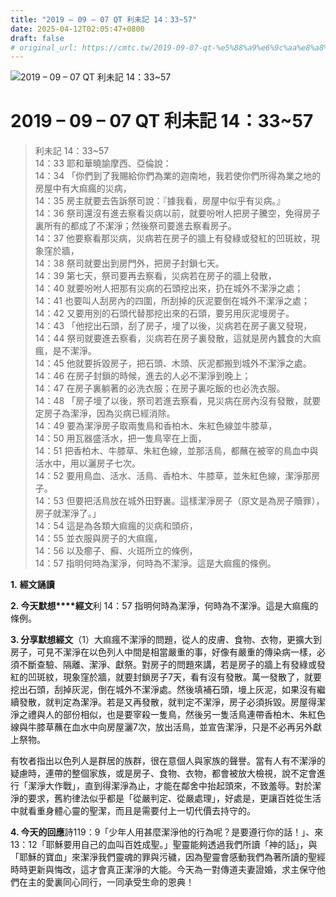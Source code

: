 ```yaml
---
title: "2019 – 09 – 07 QT 利未記 14：33~57"
date: 2025-04-12T02:05:47+0800
draft: false
# original_url: https://cmtc.tw/2019-09-07-qt-%e5%88%a9%e6%9c%aa%e8%a8%98-14%ef%bc%9a3357
---
```


![2019 – 09 – 07 QT 利未記 14：33~57](/images/qt.jpg   "2019 – 09 – 07 QT 利未記 14：33~57")

# 2019 – 09 – 07 QT 利未記 14：33~57

> 利未記 14：33~57  
> 14：33 耶和華曉諭摩西、亞倫說：  
> 14：34 「你們到了我賜給你們為業的迦南地，我若使你們所得為業之地的房屋中有大痲瘋的災病，  
> 14：35 房主就要去告訴祭司說：『據我看，房屋中似乎有災病。』  
> 14：36 祭司還沒有進去察看災病以前，就要吩咐人把房子騰空，免得房子裏所有的都成了不潔淨；然後祭司要進去察看房子。  
> 14：37 他要察看那災病，災病若在房子的牆上有發綠或發紅的凹斑紋，現象窪於牆，  
> 14：38 祭司就要出到房門外，把房子封鎖七天。  
> 14：39 第七天，祭司要再去察看，災病若在房子的牆上發散，  
> 14：40 就要吩咐人把那有災病的石頭挖出來，扔在城外不潔淨之處；  
> 14：41 也要叫人刮房內的四圍，所刮掉的灰泥要倒在城外不潔淨之處；  
> 14：42 又要用別的石頭代替那挖出來的石頭，要另用灰泥墁房子。  
> 14：43 「他挖出石頭，刮了房子，墁了以後，災病若在房子裏又發現，  
> 14：44 祭司就要進去察看，災病若在房子裏發散，這就是房內蠶食的大痲瘋，是不潔淨。  
> 14：45 他就要拆毀房子，把石頭、木頭、灰泥都搬到城外不潔淨之處。  
> 14：46 在房子封鎖的時候，進去的人必不潔淨到晚上；  
> 14：47 在房子裏躺著的必洗衣服；在房子裏吃飯的也必洗衣服。  
> 14：48 「房子墁了以後，祭司若進去察看，見災病在房內沒有發散，就要定房子為潔淨，因為災病已經消除。  
> 14：49 要為潔淨房子取兩隻鳥和香柏木、朱紅色線並牛膝草，  
> 14：50 用瓦器盛活水，把一隻鳥宰在上面，  
> 14：51 把香柏木、牛膝草、朱紅色線，並那活鳥，都蘸在被宰的鳥血中與活水中，用以灑房子七次。  
> 14：52 要用鳥血、活水、活鳥、香柏木、牛膝草，並朱紅色線，潔淨那房子。  
> 14：53 但要把活鳥放在城外田野裏。這樣潔淨房子（原文是為房子贖罪），房子就潔淨了。」  
> 14：54 這是為各類大痲瘋的災病和頭疥，  
> 14：55 並衣服與房子的大痲瘋，  
> 14：56 以及癤子、癬、火斑所立的條例，  
> 14：57 指明何時為潔淨，何時為不潔淨。這是大痲瘋的條例。

**1.** **經文誦讀**

**2. 今天默想****經文**利 14：57 指明何時為潔淨，何時為不潔淨。這是大痲瘋的條例。

**3. 分享默想經文**（1）大痲瘋不潔淨的問題，從人的皮膚、食物、衣物，更擴大到房子，可見不潔淨在以色列人中間是相當嚴重的事，好像有嚴重的傳染病一樣，必須不斷查驗、隔離、潔淨、獻祭。對房子的問題來講，若是房子的牆上有發綠或發紅的凹斑紋，現象窪於牆，就要封鎖房子7天，看有沒有發散。萬一發散了，就要挖出石頭，刮掉灰泥，倒在城外不潔淨處。然後填補石頭，墁上灰泥，如果沒有繼續發散，就判定為潔淨。若是又再發散，就判定不潔淨，房子必須拆毀。房屋得潔淨之禮與人的部份相似，也是要宰殺一隻鳥，然後另一隻活鳥連帶香柏木、朱紅色線與牛膝草蘸在血水中向房屋灑7次，放出活鳥，並宣告潔淨，只是不必再另外獻上祭物。

有牧者指出以色列人是群居的族群，很在意個人與家族的聲譽。當有人有不潔淨的疑慮時，連帶的整個家族，或是房子、食物、衣物，都會被放大檢視，說不定會進行「潔淨大作戰」，直到得潔淨為止，才能在鄰舍中抬起頭來，不致羞辱。對於潔淨的要求，舊約律法似乎都是「從嚴判定、從嚴處理」，好處是，更讓百姓從生活中就看重身體心靈的聖潔，而且是需要付上一切代價去持守的。

**4. 今天的回應**詩119：9「少年人用甚麼潔淨他的行為呢？是要遵行你的話！」、來13：12「耶穌要用自己的血叫百姓成聖。」聖靈能夠透過我們所讀「神的話」，與「耶穌的寶血」來潔淨我們靈魂的罪與污穢，因為聖靈會感動我們為著所讀的聖經時時更新與悔改，這才會真正潔淨的大能。今天為一對傳道夫妻證婚，求主保守他們在主的愛裏同心同行，一同承受生命的恩典！